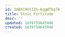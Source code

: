 ```yaml
---
id: 3mBXCHUtIZh-6qgWTOq7A
title: Stoic Fortitude
desc: ''
updated: 1639759645946
created: 1639759645946
---
```


